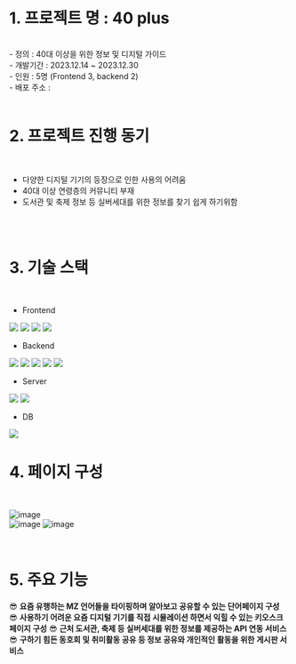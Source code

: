 # 1. 프로젝트 명 : 40 plus 
<br>
 - 정의 : 40대 이상을 위한 정보 및 디지털 가이드 <br>
 - 개발기간 : 2023.12.14 ~ 2023.12.30 <br>
 - 인원 : 5명 (Frontend 3, backend 2) <br>
 - 배포 주소 : 

<br>
<br>

# 2. 프로젝트 진행 동기
<br>

<ul>
  <li>다양한 디지털 기기의 등장으로 인한 사용의 어려움</li>
  <li>40대 이상 연령층의 커뮤니티 부재</li>
  <li>도서관 및 축제 정보 등 실버세대를 위한 정보를 찾기 쉽게 하기위함</li>
</ul>

<br>
<br>

# 3. 기술 스택
<br>

- Frontend <br>
<div>
 <img src="https://img.shields.io/badge/html5-E34F26?style=for-the-badge&logo=html5&logoColor=white">
 <img src="https://img.shields.io/badge/javascript-F7DF1E?style=for-the-badge&logo=javascript&logoColor=black">
 <img src="https://img.shields.io/badge/css-1572B6?style=for-the-badge&logo=css3&logoColor=white">
 <img src="https://img.shields.io/badge/ejs-B4CA65?style=for-the-badge&logo=ejs&logoColor=white">
</div>

- Backend <br>
<div>
 <img src="https://img.shields.io/badge/node.js-339933?style=for-the-badge&logo=Node.js&logoColor=white">
 <img src="https://img.shields.io/badge/express-000000?style=for-the-badge&logo=express&logoColor=white">
 <img src="https://img.shields.io/badge/.env-ECD53F?style=for-the-badge&logo=.env&logoColor=white">
 <img src="https://img.shields.io/badge/jwt-4285F4?style=for-the-badge&logo=jwt&logoColor=white">
 <img src="https://img.shields.io/badge/axios-5A29E4?style=for-the-badge&logo=axios&logoColor=white">
</div>

- Server <br>
<div>
 <img src="https://img.shields.io/badge/ec2-FF9900?style=for-the-badge&logo=ec2&logoColor=white">
 <img src="https://img.shields.io/badge/s3-569A31?style=for-the-badge&logo=s3&logoColor=white">
</div>

- DB <br>
<div>
 <img src="https://img.shields.io/badge/mysql-4479A1?style=for-the-badge&logo=mysql&logoColor=white"> 
</div>

# 4. 페이지 구성
<br>

![image](https://github.com/dydgjs200/TeamProj_nodejs/assets/25136172/e6e492f7-daeb-4327-be2b-fe333aa717c6)
<br>
![image](https://github.com/dydgjs200/TeamProj_nodejs/assets/25136172/9a607410-d61b-4305-89e0-69a0b3362ace)
![image](https://github.com/dydgjs200/TeamProj_nodejs/assets/25136172/866dde54-560b-48f0-9842-dd9d51bea8ef)

<br>

# 5. 주요 기능

😎 **요즘 유행하는 MZ 언어들을 타이핑하며 알아보고 공유할 수 있는 단어페이지 구성**
😎 **사용하기 어려운 요즘 디지털 기기를 직접 시뮬레이션 하면서 익힐 수 있는 키오스크 페이지 구성**
😎 **근처 도서관, 축제 등 실버세대를 위한 정보를 제공하는 API 연동 서비스**
😎 **구하기 힘든 동호회 및 취미활동 공유 등 정보 공유와 개인적인 활동을 위한 게시판 서비스**




